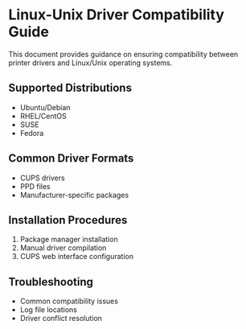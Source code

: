 # Linux-Unix Driver Compatibility Guide

This document provides guidance on ensuring compatibility between printer drivers and Linux/Unix operating systems.

## Supported Distributions
- Ubuntu/Debian
- RHEL/CentOS
- SUSE
- Fedora

## Common Driver Formats
- CUPS drivers
- PPD files
- Manufacturer-specific packages

## Installation Procedures
1. Package manager installation
2. Manual driver compilation
3. CUPS web interface configuration

## Troubleshooting
- Common compatibility issues
- Log file locations
- Driver conflict resolution
